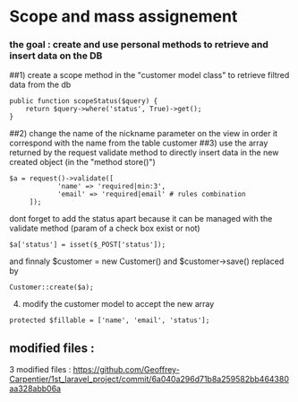 
# Scope and mass assignement

### the goal : create and use  personal methods to retrieve and insert data on the DB 

##1) create a scope method in the "customer model class" to retrieve filtred data from the db
~~~
public function scopeStatus($query) {
    return $query->where('status', True)->get();
}
~~~
##2) change the name of the nickname parameter on the view in order it correspond with the name from the table customer
##3) use the array returned by the request validate method to directly insert data in the new created object (in the "method store()")
~~~
$a = request()->validate([
    		'name' => 'required|min:3',
            'email' => 'required|email' # rules combination
     ]);
 ~~~
 dont forget to add the status apart because it can be managed with the validate method (param of a check box exist or not)
 ~~~
 $a['status'] = isset($_POST['status']);
 ~~~
  
and finnaly $customer = new Customer() and $customer->save() replaced by
~~~
Customer::create($a);
~~~

4) modify the customer model to accept the new array
~~~
protected $fillable = ['name', 'email', 'status'];
~~~

modified files :
----------------

3 modified files : https://github.com/Geoffrey-Carpentier/1st_laravel_project/commit/6a040a296d71b8a259582bb464380aa328abb06a



